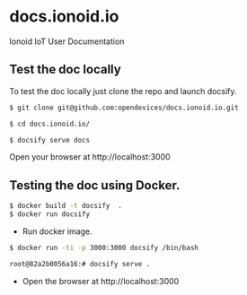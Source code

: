# docs.ionoid.io
Ionoid IoT User Documentation


## Test the doc locally 
To test the doc locally just clone the repo and launch docsify.

```bash 
$ git clone git@github.com:opendevices/docs.ionoid.io.git

$ cd docs.ionoid.io/

$ docsify serve docs
```

Open your browser at http://localhost:3000

## Testing the doc using Docker.


```bash
$ docker build -t docsify  .
$ docker run docsify
```

- Run docker image.
```bash 
$ docker run -ti -p 3000:3000 docsify /bin/bash
```
```bash 
root@82a2b0056a16:# docsify serve .
```

- Open the browser at http://localhost:3000


